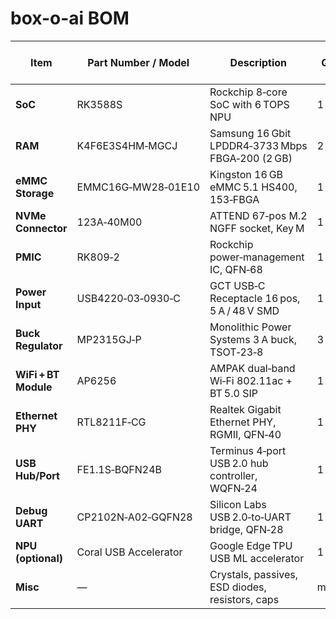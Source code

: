 # box-o-ai BOM

| Item               | Part Number / Model             | Description                                       | Qty | Vendor / Link                                                                 | Unit Price (USD)      |
|--------------------|---------------------------------|---------------------------------------------------|-----|--------------------------------------------------------------------------------|-----------------------|
| **SoC**            | RK3588S                         | Rockchip 8‑core SoC with 6 TOPS NPU               | 1   | [LCSC](https://lcsc.com/product-detail/Microcontrollers-MCU-MPU-SOC_Rockchip-RK3588S_C7422743.html)         | $57.27    |
| **RAM**            | K4F6E3S4HM‑MGCJ                 | Samsung 16 Gbit LPDDR4‑3733 Mbps FBGA‑200 (2 GB)   | 2   | [DigiKey](https://www.digikey.com/en/products/detail/arcotek/K4F6E3S4HM-MGCJ/24636027)              | $18.75    |
| **eMMC Storage**   | EMMC16G‑MW28‑01E10              | Kingston 16 GB eMMC 5.1 HS400, 153‑FBGA            | 1   | [DigiKey](https://www.digikey.com.mx/es/products/detail/kingston-technology/EMMC16G-MW28-01E10/22187965) | $12.87    |
| **NVMe Connector** | 123A‑40M00                      | ATTEND 67‑pos M.2 NGFF socket, Key M               | 1   | [DigiKey](https://www.digikey.com.mx/es/products/detail/attend-technology/123A-40M00/17633908)                | $2.12     |
| **PMIC**           | RK809‑2                         | Rockchip power‑management IC, QFN‑68              | 1   | [LCSC](https://lcsc.com/product-detail/Power-Management-Specialized_Rockchip-RK809-2_C2940552.html)           | $3.05     |
| **Power Input**    | USB4220‑03‑0930‑C               | GCT USB‑C Receptacle 16 pos, 5 A / 48 V SMD       | 1   | [DigiKey](https://www.digikey.com.mx/es/products/detail/gct/USB4220-03-0930-C/25559681)           | $0.92     |
| **Buck Regulator** | MP2315GJ‑P                      | Monolithic Power Systems 3 A buck, TSOT‑23‑8      | 3   | [DigiKey](https://www.digikey.com/product-detail/en/monolithic-power-systems/MP2315GJ-P/1589-1103-2-ND/2625167) | $1.31     |
| **WiFi + BT Module**| AP6256                          | AMPAK dual‑band Wi‑Fi 802.11ac + BT 5.0 SIP        | 1   | [LCSC](https://lcsc.com/product-detail/Amphenol-APAK-AP6256_C5248079.html)     | $8.64     |
| **Ethernet PHY**   | RTL8211F‑CG                     | Realtek Gigabit Ethernet PHY, RGMII, QFN‑40       | 1   | [LCSC](https://lcsc.com/product-detail/Realtek-RTL8211F_C5248080.html)         | $0.72    |
| **USB Hub/Port**   | FE1.1S‑BQFN24B                  | Terminus 4‑port USB 2.0 hub controller, WQFN‑24   | 1   | [LCSC](https://lcsc.com/product-detail/Terminus-FEI1S-BQFN24B_C6776948.html)   | $0.73    |
| **Debug UART**     | CP2102N‑A02‑GQFN28              | Silicon Labs USB 2.0‑to‑UART bridge, QFN‑28       | 1   | [DigiKey](https://www.digikey.com/en/products/detail/silicon-labs/CP2102N-A02-GQFN28/9863477) | $4.32    |
| **NPU (optional)** | Coral USB Accelerator           | Google Edge TPU USB ML accelerator                | 1   | [Coral](https://coral.ai/products/accelerator/)                               | $59.99   |
| **Misc**           | —                               | Crystals, passives, ESD diodes, resistors, caps   | many| N/A                                              | $3.00 (est.)            |

